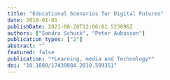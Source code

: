 ```yaml
---
title: "Educational Scenarios for Digital Futures"
date: 2010-01-01
publishDate: 2021-08-20T12:06:01.523096Z
authors: ["Sandra Schuck", "Peter Aubusson"]
publication_types: ["2"]
abstract: ""
featured: false
publication: "*Learning, media and Technology*"
doi: "10.1080/17439884.2010.509351"
---
```


